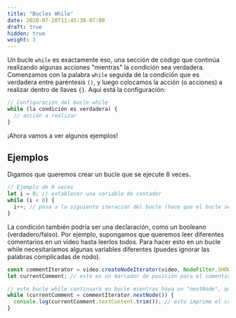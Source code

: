 ```yaml
---
title: "Bucles While"
date: 2020-07-28T11:45:38-07:00
draft: true
hidden: true
weight: 3
---
```


Un bucle `while` es exactamente eso, una sección de código que continúa realizando algunas acciones "mientras" la condición sea verdadera. Comenzamos con la palabra `while` seguida de la condición que es verdadera entre paréntesis `()`, y luego colocamos la acción (o acciones) a realizar dentro de llaves `{}`. Aquí está la configuración:

```javascript
// Configuración del bucle while
while (la condición es verdadera) {
  // acción a realizar
}
```

¡Ahora vamos a ver algunos ejemplos!

## Ejemplos
Digamos que queremos crear un bucle que se ejecute 8 veces.
  
```javascript
// Ejemplo de 8 veces
let i = 0; // establecer una variable de contador
while (i < 8) {
  i++; // pasa a la siguiente iteración del bucle (hace que el bucle se ejecute nuevamente por esta parte)
}
```

La condición también podría ser una declaración, como un booleano (verdadero/falso). Por ejemplo, supongamos que queremos leer diferentes comentarios en un video hasta leerlos todos. Para hacer esto en un bucle while necesitaríamos algunas variables diferentes (puedes ignorar las palabras complicadas de nodo).

```javascript
const commentIterator = video.createNodeIterator(video, NodeFilter.SHOW_COMMENT) // esta es una forma de pasar de un comentario al siguiente en el video
let currentComment; // esto es un marcador de posición para el comentario actual

// este bucle while continuará en bucle mientras haya un "nextNode", que es otra forma de decir que hay otro comentario después de este
while (currentComment = commentIterator.nextNode()) {
  console.log(currentComment.textContent.trim()); // esto imprime el comentario actual para que podamos leerlo!
}
```
